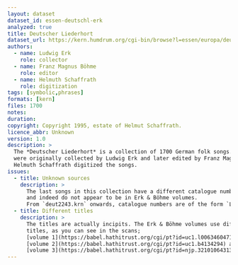 ```yaml
---
layout: dataset
dataset_id: essen-deutschl-erk
analyzed: true
title: Deutscher Liederhort
dataset_url: https://kern.humdrum.org/cgi-bin/browse?l=essen/europa/deutschl/erk
authors: 
  - name: Ludwig Erk
    role: collector
  - name: Franz Magnus Böhme
    role: editor
  - name: Helmuth Schaffrath
    role: digitization
tags: [symbolic,phrases]
formats: [kern]
files: 1700
notes: 
duration: 
copyright: Copyright 1995, estate of Helmut Schaffrath.
licence_abbr: Unknown
version: 1.0
description: >
  The *Deutscher Liederhort* is a collection of 1700 German folk songs. The songs
  were originally collected by Ludwig Erk and later edited by Franz Magnus Böhme.
  Helmuth Schaffrath digitized the songs.
issues:
  - title: Unknown sources
    description: >
      The last songs in this collection have a different catalogue number
      and indeed do not appear to be in Erk & Böhme volumes. 
      From `deut2243.krn` onwards, catalogue numbers are of the form `L0035A`
  - title: Different titles
    description: >
      The titles are actually incipits. The Erk & Böhme volumes use different 
      titles, as you can see in the scans;
      [volume 1](https://babel.hathitrust.org/cgi/pt?id=uc1.l0063460471),
      [volume 2](https://babel.hathitrust.org/cgi/pt?id=uc1.b4134294) and
      [volume 3](https://babel.hathitrust.org/cgi/pt?id=njp.32101064313123)
---
```

